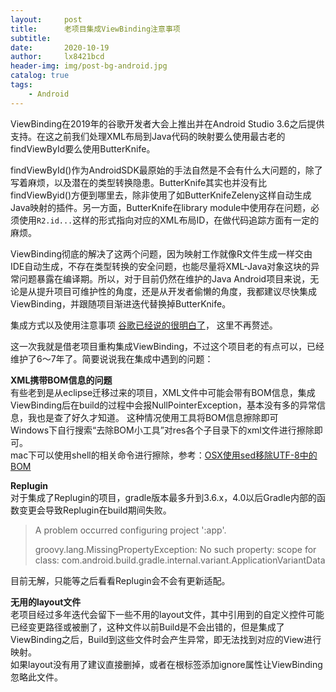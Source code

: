 ```yaml
---
layout:     post
title:      老项目集成ViewBinding注意事项
subtitle:   
date:       2020-10-19
author:     lx8421bcd
header-img: img/post-bg-android.jpg
catalog: true
tags:
    - Android
---
```


ViewBinding在2019年的谷歌开发者大会上推出并在Android Studio 3.6之后提供支持。在这之前我们处理XML布局到Java代码的映射要么使用最古老的findViewById要么使用ButterKnife。  

findViewById()作为AndroidSDK最原始的手法自然是不会有什么大问题的，除了写着麻烦，以及潜在的类型转换隐患。ButterKnife其实也并没有比findViewByid()方便到哪里去，除非使用了如ButterKnifeZeleny这样自动生成Java映射的插件。另一方面，ButterKnife在library module中使用存在问题，必须使用```R2.id...```这样的形式指向对应的XML布局ID，在做代码追踪方面有一定的麻烦。  

ViewBinding彻底的解决了这两个问题，因为映射工作就像R文件生成一样交由IDE自动生成，不存在类型转换的安全问题，也能尽量将XML-Java对象这块的异常问题暴露在编译期。所以，对于目前仍然在维护的Java Android项目来说，无论是从提升项目可维护性的角度，还是从开发者偷懒的角度，我都建议尽快集成ViewBinding，并跟随项目渐进迭代替换掉ButterKnife。

集成方式以及使用注意事项 [谷歌已经说的很明白了](https://developer.android.com/topic/libraries/view-binding?hl=zh-cn)， 这里不再赘述。

这一次我就是借老项目重构集成ViewBinding，不过这个项目老的有点可以，已经维护了6～7年了。简要说说我在集成中遇到的问题：

**XML携带BOM信息的问题**  
有些老到是从eclipse迁移过来的项目，XML文件中可能会带有BOM信息，集成ViewBinding后在build的过程中会报NullPointerException，基本没有多的异常信息，我也是查了好久才知道。
这种情况使用工具将BOM信息擦除即可  
Windows下自行搜索“去除BOM小工具”对res各个子目录下的xml文件进行擦除即可。  
mac下可以使用shell的相关命令进行擦除，参考：[OSX使用sed移除UTF-8中的BOM](https://aillieo.cn/post/2018-07-02-osx-sed-remove-bom/)  

**Replugin**  
对于集成了Replugin的项目，gradle版本最多升到3.6.x，4.0以后Gradle内部的函数变更会导致Replugin在build期间失败。  

> A problem occurred configuring project ':app'.
>
> groovy.lang.MissingPropertyException: No such property: scope for class: com.android.build.gradle.internal.variant.ApplicationVariantData

目前无解，只能等之后看看Replugin会不会有更新适配。  

**无用的layout文件**  
老项目经过多年迭代会留下一些不用的layout文件，其中引用到的自定义控件可能已经变更路径或被删了，这种文件以前Build是不会出错的，但是集成了ViewBinding之后，Build到这些文件时会产生异常，即无法找到对应的View进行映射。  
如果layout没有用了建议直接删掉，或者在根标签添加ignore属性让ViewBinding忽略此文件。  

